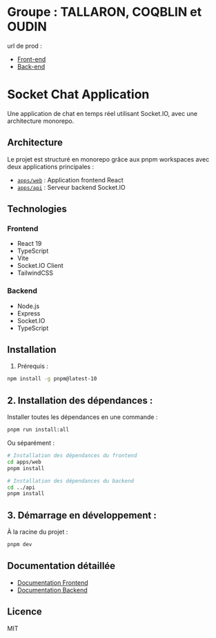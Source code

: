 # Groupe : TALLARON, COQBLIN et OUDIN
url de prod : 
- [Front-end](https://socket.maoudin.com)
- [Back-end](https://socket-api.maoudin.com)

# Socket Chat Application

Une application de chat en temps réel utilisant Socket.IO, avec une architecture monorepo.

## Architecture

Le projet est structuré en monorepo grâce aux pnpm workspaces avec deux applications principales :

- [`apps/web`](apps/web/README.md) : Application frontend React
- [`apps/api`](apps/api/README.md) : Serveur backend Socket.IO

## Technologies

### Frontend

- React 19
- TypeScript
- Vite
- Socket.IO Client
- TailwindCSS

### Backend

- Node.js
- Express
- Socket.IO
- TypeScript

## Installation

1. Prérequis :

```bash
npm install -g pnpm@latest-10
```

## 2. Installation des dépendances :

Installer toutes les dépendances en une commande :
```bash
pnpm run install:all
```

Ou séparément :
```bash
# Installation des dépendances du frontend
cd apps/web
pnpm install
```
```bash
# Installation des dépendances du backend
cd ../api
pnpm install
```

## 3. Démarrage en développement :

À la racine du projet :

```bash
pnpm dev
```

## Documentation détaillée

- [Documentation Frontend](apps/web/README.md)
- [Documentation Backend](apps/api/README.md)

## Licence

MIT
